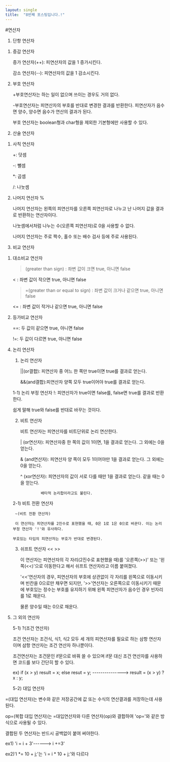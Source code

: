 ```yaml
---
layout: single
title:  "8번째 포스팅입니다.!"
---
```

#연산자 

1. 단항 연산자

1) 증감 연산자
  
   증가 연산자(++): 피연산자의 값을 1 증가시킨다.
  
   감소 연산자(--): 피연산자의 값을 1 감소시킨다.
2) 부호 연산자

    +부호연산자는 하는 일이 없으며 쓰이는 경우도 거의 없다.

    -부호연산자는 피연산자의 부호를 반대로 변경한 결과를 반환한다. 피연산자가 음수면 양수, 양수면 음수가 연산의 결과가 된다.
  
     부호 연산자는 boolean형과 char형을 제외한 기본형에만 사용할 수 있다.  

2. 산술 연산자

1) 사칙 연산자

   +: 덧셈

   -: 뺄셈

   *: 곱셈

   /: 나눗셈

3) 나머지 연산자 %

   나머지 연산자는 왼쪽의 피연산자를 오른쪽 피연산자로 나누고 난 나머지 값을 결과로 반환하는 연산자이다.

   나눗셈에서처럼 나누는 수(오른쪽 피연산자)로 0을 사용할 수 없다.

   나머지 연산자는 주로 짝수, 홀수 또는 배수 검사 등에 주로 사용된다.

3. 비교 연산자  

1) 대소비교 연산자
   
   >(greater than sign) : 좌변 값이 크면 true, 아니면 false
   
   < : 좌변 값이 작으면 true, 아니면 false
   
   >=(greater than or equal to sign) : 좌변 값이 크거나 같으면 true, 아니면 false
   
   <= : 좌변 값이 작거나 같으면 true, 아니면 false

 2) 등가비교 연산자

    ==: 두 값이 같으면 true, 아니면 false

    !=: 두 값이 다르면 true, 아니면 false

4. 논리 연산자

   1) 논리 연산자
  
      ||(or결합): 피연산자 중 어느 한 쪽만 true이면 true를 결과로 얻는다.

      &&(and결합):피연산자 양쪽 모두 true이어야 true를 결과로 얻는다.

   1-1) 논리 부정 연산자
      !: 피연산자가 true이면 false를, false면 true를 결과로 반환한다.

      쉽게 말해 true와 false를 반대로 바꾸는 것이다.

   2) 비트 연산자

      비트 연산자는 피연산자를 비트단위로 논리 연산한다.
  
      | (or연산자): 피연산자중 한 쪽의 값이 1이면, 1을 결과로 얻는다. 그 외에는 0을 얻는다.

      & (and연산자): 피연산자 양 쪽이 모두 1이어야만 1을 결과로 얻는다. 그 외에는 0을 얻는다.

      ^ (xor연산자): 피연산자의 값이 서로 다를 때만 1을 결과로 얻는다. 같을 때는 0을 얻는다.

                   배타적 논리합이라고도 불린다.

    2-1) 비트 전환 연산자

        ~(비트 전환 연산자)

        이 연산자는 피연산자를 2진수로 표현했을 때, 0은 1로 1은 0으로 바꾼다. 이는 논리부정 연산자 '!'와 유사하다.

       부호있는 타입의 피연산자는 부호가 반대로 변경된다.

   3) 쉬프트 연산자 << >>

      이 연산자는 피연산자의 각 자리(2진수로 표현했을 때)를 '오른쪽(>>)' 또는 '왼쪽(<<)'으로 이동한다고 해서 쉬프트 연산자라고 이름 붙여졌다.

      '<<'연산자의 경우, 피연산자의 부호에 상관없이 각 자리를 왼쪽으로 이동시키며 빈칸을 0으로만 채우면 되지만, '>>'연산자는 오른쪽으로 이동시키기 때문에 부호있는 정수는 부호를 유지하기 위해 왼쪽 피연산자가 음수인 경우 빈자리를 1로 채운다.

      물론 양수일 때는 0으로 채운다.

5. 그 외의 연산자

   5-1) ?(조건 연산자)

   조건 연산자는 조건식, 식1, 식2 모두 세 개의 피연산자를 필요로 하는 삼항 연산자이며 삼항 연산자는 조건 연산자 하나뿐이다.

   조건연산자는 조건문인 if문으로 바꿔 쓸 수 있으며 if문 대신 조건 연산자를 사용하면 코드를 보다 간단히 할 수 있다.

   ex) if (x > y) result = x; else resut = y; ---------------> result = (x > y) ? x : y;

   5-2) 대입 연산자

  =(대입 연산자)는 변수와 같은 저장공간에 값 또는 수식의 연산결과를 저장하는데 사용된다.

  op=(복합 대입 연산자)는 =대입연산자와 다른 연산자(op)와 결합하여 'op='와 같은 방식으로 사용될 수 있다.

  결합된 두 연산자는 반드시 공백없이 붙여 써야한다.
  
  ex1) 'i = i + 3'------> i +=3'

  ex2)'I *= 10 + j;'는 'i = i * 10 + j;'와 다르다
   
